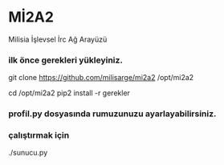#  Mİ2A2

Milisia İşlevsel İrc Ağ Arayüzü

### ilk önce gerekleri yükleyiniz.

git clone https://github.com/milisarge/mi2a2 /opt/mi2a2

cd /opt/mi2a2
pip2 install -r gerekler

### profil.py dosyasında rumuzunuzu ayarlayabilirsiniz.
 
### çalıştırmak için

./sunucu.py
